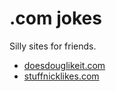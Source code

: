 # .com jokes

Silly sites for friends.

- [doesdouglikeit.com][doug]
- [stuffnicklikes.com][nick]

[doug]: https://doesdouglikeit.com
[nick]: https://stuffnicklikes.com
